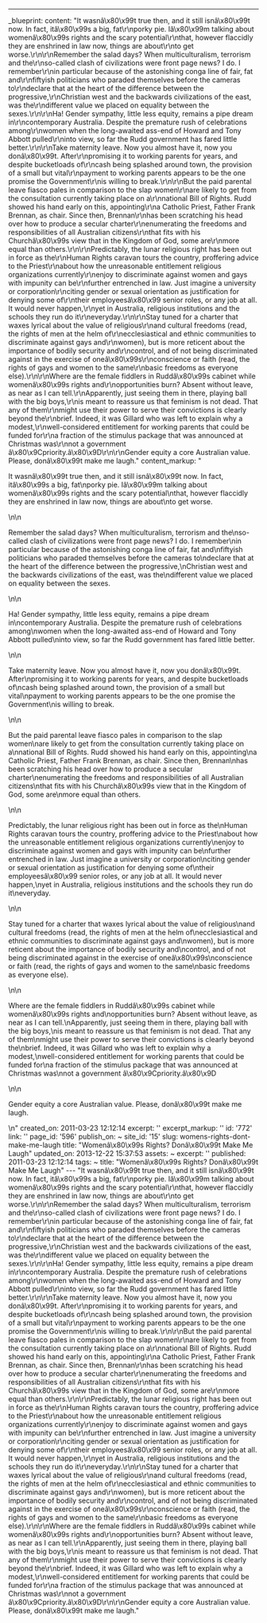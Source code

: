 ---
_blueprint:
  content: "It wasnâ\x80\x99t true then, and it still isnâ\x80\x99t now. In fact,
    itâ\x80\x99s a big, fat\r\nporky pie. Iâ\x80\x99m talking about womenâ\x80\x99s
    rights and the scary potential\r\nthat, however flaccidly they are enshrined in
    law now, things are about\r\nto get worse.\r\n\r\nRemember the salad days? When
    multiculturalism, terrorism and the\r\nso-called clash of civilizations were front
    page news? I do. I remember\r\nin particular because of the astonishing conga
    line of fair, fat and\r\nfiftyish politicians who paraded themselves before the
    cameras to\r\ndeclare that at the heart of the difference between the progressive,\r\nChristian
    west and the backwards civilizations of the east, was the\r\ndifferent value we
    placed on equality between the sexes.\r\n\r\nHa! Gender sympathy, little less
    equity, remains a pipe dream in\r\ncontemporary Australia. Despite the premature
    rush of celebrations among\r\nwomen when the long-awaited ass-end of Howard and
    Tony Abbott pulled\r\ninto view, so far the Rudd government has fared little better.\r\n\r\nTake
    maternity leave. Now you almost have it, now you donâ\x80\x99t. After\r\npromising
    it to working parents for years, and despite bucketloads of\r\ncash being splashed
    around town, the provision of a small but vital\r\npayment to working parents
    appears to be the one promise the Government\r\nis willing to break.\r\n\r\nBut
    the paid parental leave fiasco pales in comparison to the slap women\r\nare likely
    to get from the consultation currently taking place on a\r\nnational Bill of Rights.
    Rudd showed his hand early on this, appointing\r\na Catholic Priest, Father Frank
    Brennan, as chair. Since then, Brennan\r\nhas been scratching his head over how
    to produce a secular charter\r\nenumerating the freedoms and responsibilities
    of all Australian citizens\r\nthat fits with his Churchâ\x80\x99s view that in
    the Kingdom of God, some are\r\nmore equal than others.\r\n\r\nPredictably, the
    lunar religious right has been out in force as the\r\nHuman Rights caravan tours
    the country, proffering advice to the Priest\r\nabout how the unreasonable entitlement
    religious organizations currently\r\nenjoy to discriminate against women and gays
    with impunity can be\r\nfurther entrenched in law. Just imagine a university or
    corporation\r\nciting gender or sexual orientation as justification for denying
    some of\r\ntheir employeesâ\x80\x99 senior roles, or any job at all. It would
    never happen,\r\nyet in Australia, religious institutions and the schools they
    run do it\r\neveryday.\r\n\r\nStay tuned for a charter that waxes lyrical about
    the value of religious\r\nand cultural freedoms (read, the rights of men at the
    helm of\r\necclesiastical and ethnic communities to discriminate against gays
    and\r\nwomen), but is more reticent about the importance of bodily security and\r\ncontrol,
    and of not being discriminated against in the exercise of oneâ\x80\x99s\r\nconscience
    or faith (read, the rights of gays and women to the same\r\nbasic freedoms as
    everyone else).\r\n\r\nWhere are the female fiddlers in Ruddâ\x80\x99s cabinet
    while womenâ\x80\x99s rights and\r\nopportunities burn? Absent without leave,
    as near as I can tell.\r\nApparently, just seeing them in there, playing ball
    with the big boys,\r\nis meant to reassure us that feminism is not dead. That
    any of them\r\nmight use their power to serve their convictions is clearly beyond
    the\r\nbrief. Indeed, it was Gillard who was left to explain why a modest,\r\nwell-considered
    entitlement for working parents that could be funded for\r\na fraction of the
    stimulus package that was announced at Christmas was\r\nnot a government â\x80\x9Cpriority.â\x80\x9D\r\n\r\nGender
    equity a core Australian value. Please, donâ\x80\x99t make me laugh."
  content_markup: "<p>It wasnâ\x80\x99t true then, and it still isnâ\x80\x99t now.
    In fact, itâ\x80\x99s a big, fat\nporky pie. Iâ\x80\x99m talking about womenâ\x80\x99s
    rights and the scary potential\nthat, however flaccidly they are enshrined in
    law now, things are about\nto get worse.</p>\n\n<p>Remember the salad days? When
    multiculturalism, terrorism and the\nso-called clash of civilizations were front
    page news? I do. I remember\nin particular because of the astonishing conga line
    of fair, fat and\nfiftyish politicians who paraded themselves before the cameras
    to\ndeclare that at the heart of the difference between the progressive,\nChristian
    west and the backwards civilizations of the east, was the\ndifferent value we
    placed on equality between the sexes.</p>\n\n<p>Ha! Gender sympathy, little less
    equity, remains a pipe dream in\ncontemporary Australia. Despite the premature
    rush of celebrations among\nwomen when the long-awaited ass-end of Howard and
    Tony Abbott pulled\ninto view, so far the Rudd government has fared little better.</p>\n\n<p>Take
    maternity leave. Now you almost have it, now you donâ\x80\x99t. After\npromising
    it to working parents for years, and despite bucketloads of\ncash being splashed
    around town, the provision of a small but vital\npayment to working parents appears
    to be the one promise the Government\nis willing to break.</p>\n\n<p>But the paid
    parental leave fiasco pales in comparison to the slap women\nare likely to get
    from the consultation currently taking place on a\nnational Bill of Rights. Rudd
    showed his hand early on this, appointing\na Catholic Priest, Father Frank Brennan,
    as chair. Since then, Brennan\nhas been scratching his head over how to produce
    a secular charter\nenumerating the freedoms and responsibilities of all Australian
    citizens\nthat fits with his Churchâ\x80\x99s view that in the Kingdom of God,
    some are\nmore equal than others.</p>\n\n<p>Predictably, the lunar religious right
    has been out in force as the\nHuman Rights caravan tours the country, proffering
    advice to the Priest\nabout how the unreasonable entitlement religious organizations
    currently\nenjoy to discriminate against women and gays with impunity can be\nfurther
    entrenched in law. Just imagine a university or corporation\nciting gender or
    sexual orientation as justification for denying some of\ntheir employeesâ\x80\x99
    senior roles, or any job at all. It would never happen,\nyet in Australia, religious
    institutions and the schools they run do it\neveryday.</p>\n\n<p>Stay tuned for
    a charter that waxes lyrical about the value of religious\nand cultural freedoms
    (read, the rights of men at the helm of\necclesiastical and ethnic communities
    to discriminate against gays and\nwomen), but is more reticent about the importance
    of bodily security and\ncontrol, and of not being discriminated against in the
    exercise of oneâ\x80\x99s\nconscience or faith (read, the rights of gays and women
    to the same\nbasic freedoms as everyone else).</p>\n\n<p>Where are the female
    fiddlers in Ruddâ\x80\x99s cabinet while womenâ\x80\x99s rights and\nopportunities
    burn? Absent without leave, as near as I can tell.\nApparently, just seeing them
    in there, playing ball with the big boys,\nis meant to reassure us that feminism
    is not dead. That any of them\nmight use their power to serve their convictions
    is clearly beyond the\nbrief. Indeed, it was Gillard who was left to explain why
    a modest,\nwell-considered entitlement for working parents that could be funded
    for\na fraction of the stimulus package that was announced at Christmas was\nnot
    a government â\x80\x9Cpriority.â\x80\x9D</p>\n\n<p>Gender equity a core Australian
    value. Please, donâ\x80\x99t make me laugh.</p>\n"
  created_on: 2011-03-23 12:12:14
  excerpt: ''
  excerpt_markup: ''
  id: '772'
  link: ''
  page_id: '596'
  publish_on: ~
  site_id: '15'
  slug: womens-rights-dont-make-me-laugh
  title: "Womenâ\x80\x99s Rights? Donâ\x80\x99t Make Me Laugh"
  updated_on: 2013-12-22 15:37:53
assets: ~
excerpt: ''
published: 2011-03-23 12:12:14
tags: ~
title: "Womenâ\x80\x99s Rights? Donâ\x80\x99t Make Me Laugh"
--- "It wasnâ\x80\x99t true then, and it still isnâ\x80\x99t now. In fact, itâ\x80\x99s
  a big, fat\r\nporky pie. Iâ\x80\x99m talking about womenâ\x80\x99s rights and the
  scary potential\r\nthat, however flaccidly they are enshrined in law now, things
  are about\r\nto get worse.\r\n\r\nRemember the salad days? When multiculturalism,
  terrorism and the\r\nso-called clash of civilizations were front page news? I do.
  I remember\r\nin particular because of the astonishing conga line of fair, fat and\r\nfiftyish
  politicians who paraded themselves before the cameras to\r\ndeclare that at the
  heart of the difference between the progressive,\r\nChristian west and the backwards
  civilizations of the east, was the\r\ndifferent value we placed on equality between
  the sexes.\r\n\r\nHa! Gender sympathy, little less equity, remains a pipe dream
  in\r\ncontemporary Australia. Despite the premature rush of celebrations among\r\nwomen
  when the long-awaited ass-end of Howard and Tony Abbott pulled\r\ninto view, so
  far the Rudd government has fared little better.\r\n\r\nTake maternity leave. Now
  you almost have it, now you donâ\x80\x99t. After\r\npromising it to working parents
  for years, and despite bucketloads of\r\ncash being splashed around town, the provision
  of a small but vital\r\npayment to working parents appears to be the one promise
  the Government\r\nis willing to break.\r\n\r\nBut the paid parental leave fiasco
  pales in comparison to the slap women\r\nare likely to get from the consultation
  currently taking place on a\r\nnational Bill of Rights. Rudd showed his hand early
  on this, appointing\r\na Catholic Priest, Father Frank Brennan, as chair. Since
  then, Brennan\r\nhas been scratching his head over how to produce a secular charter\r\nenumerating
  the freedoms and responsibilities of all Australian citizens\r\nthat fits with his
  Churchâ\x80\x99s view that in the Kingdom of God, some are\r\nmore equal than others.\r\n\r\nPredictably,
  the lunar religious right has been out in force as the\r\nHuman Rights caravan tours
  the country, proffering advice to the Priest\r\nabout how the unreasonable entitlement
  religious organizations currently\r\nenjoy to discriminate against women and gays
  with impunity can be\r\nfurther entrenched in law. Just imagine a university or
  corporation\r\nciting gender or sexual orientation as justification for denying
  some of\r\ntheir employeesâ\x80\x99 senior roles, or any job at all. It would never
  happen,\r\nyet in Australia, religious institutions and the schools they run do
  it\r\neveryday.\r\n\r\nStay tuned for a charter that waxes lyrical about the value
  of religious\r\nand cultural freedoms (read, the rights of men at the helm of\r\necclesiastical
  and ethnic communities to discriminate against gays and\r\nwomen), but is more reticent
  about the importance of bodily security and\r\ncontrol, and of not being discriminated
  against in the exercise of oneâ\x80\x99s\r\nconscience or faith (read, the rights
  of gays and women to the same\r\nbasic freedoms as everyone else).\r\n\r\nWhere
  are the female fiddlers in Ruddâ\x80\x99s cabinet while womenâ\x80\x99s rights and\r\nopportunities
  burn? Absent without leave, as near as I can tell.\r\nApparently, just seeing them
  in there, playing ball with the big boys,\r\nis meant to reassure us that feminism
  is not dead. That any of them\r\nmight use their power to serve their convictions
  is clearly beyond the\r\nbrief. Indeed, it was Gillard who was left to explain why
  a modest,\r\nwell-considered entitlement for working parents that could be funded
  for\r\na fraction of the stimulus package that was announced at Christmas was\r\nnot
  a government â\x80\x9Cpriority.â\x80\x9D\r\n\r\nGender equity a core Australian
  value. Please, donâ\x80\x99t make me laugh."
